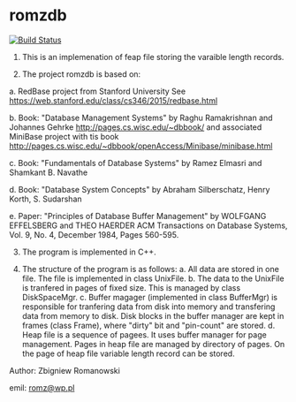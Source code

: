 # romzdb

[![Build Status](https://travis-ci.org/romz-pl/romzdb.svg?branch=master)](https://travis-ci.org/romz-pl/romzdb)

1. This is an implemenation of feap file storing the varaible length records.

2. The project romzdb is based on: 

a. RedBase project from Stanford University
   See https://web.stanford.edu/class/cs346/2015/redbase.html

b. Book: "Database Management Systems" by Raghu Ramakrishnan and Johannes Gehrke
   http://pages.cs.wisc.edu/~dbbook/
   and associated MiniBase project with tis book
   http://pages.cs.wisc.edu/~dbbook/openAccess/Minibase/minibase.html

c. Book: "Fundamentals of Database Systems" by Ramez Elmasri and Shamkant B. Navathe

d. Book: "Database System Concepts" by Abraham Silberschatz, Henry Korth, S. Sudarshan 

e. Paper: "Principles of Database Buffer Management" by WOLFGANG EFFELSBERG and THEO HAERDER
   ACM Transactions on Database Systems, Vol. 9, No. 4, December 1984, Pages 560-595.


3. The program is implemented in C++.

4. The structure of the program is as follows:
a. All data are stored in one file. The file is implemented in class UnixFile.
b. The data to the UnixFile is tranfered in pages of fixed size. This is managed by class DiskSpaceMgr.
c. Buffer magager (implemented in class BufferMgr) is responsible for tranfering data from disk into memory and transfering data from memory to disk. Disk blocks in the buffer manager are kept in frames (class Frame), where "dirty" bit and "pin-count" are stored.
d. Heap file is a sequence of pagees. It uses buffer manager for page management. Pages in heap file are managed by directory of pages. On the page of heap file variable length record can be stored. 

Author: Zbigniew Romanowski

emil: romz@wp.pl

